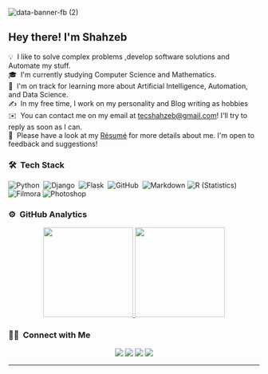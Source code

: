 
![data-banner-fb (2)](https://user-images.githubusercontent.com/63748662/182264363-48e52bd2-69e7-41c4-b998-7048bf7718b3.jpg)

<h2>Hey there! I'm Shahzeb</h2>

<!-- ## 👋 &nbsp;Hey there! I'm Aditya -->

💡 &nbsp;I like to solve complex problems ,develop software solutions and Automate my stuff.\
🎓 &nbsp;I'm currently studying Computer Science and Mathematics.\
🌱 &nbsp;I'm on track for learning more about Artificial Intelligence, Automation, and Data Science.\
✍️ &nbsp;In my free time, I work on my personality and Blog writing as hobbies\
✉️ &nbsp;You can contact me on my email at tecshahzeb@gmail.com! I'll try to reply as soon as I can.\
📄 &nbsp;Please have a look at my [Résumé](https://github.com/Shahzeb-A/Shahzeb-A/files/6951042/Navy.Blue.and.Black.Professional.Resume.1.pdf)
 for more details about me. I'm open to feedback and suggestions!


### 🛠 &nbsp;Tech Stack
![Python](https://img.shields.io/badge/-Python-05122A?style=flat&logo=python)&nbsp;
![Django](https://img.shields.io/badge/-Django-05122A?style=flat&logo=django&logoColor=092E20)&nbsp;
![Flask](https://img.shields.io/badge/-Flask-05122A?style=flat&logo=flask)&nbsp;
![GitHub](https://img.shields.io/badge/-GitHub-05122A?style=flat&logo=github)&nbsp;
![Markdown](https://img.shields.io/badge/-Markdown-05122A?style=flat&logo=markdown)
![R (Statistics)](https://img.shields.io/badge/-R-05122A?style=flat&logo=R&logoColor=276DC3)
![Filmora](https://img.shields.io/badge/-Filmora%20X-05122A?style=flat&logo=Filmora%20x)
![Photoshop](https://img.shields.io/badge/-Photoshop-05122A?style=flat&logo=adobe-photoshop)&nbsp;

### ⚙️ &nbsp;GitHub Analytics

<p align="center">
<a href="https://github.com/Shahzeb-A">
  <img height="180em" src="https://github-readme-stats.vercel.app/api?username=Shahzeb-A&show_icons=true&theme=radical"/>
  <img height="180em" src="https://github-readme-stats-eight-theta.vercel.app/api/top-langs/?username=Shahzeb-A&layout=compact&langs_count=8&theme=radical"/>
</a>
</p>

### 🤝🏻 &nbsp;Connect with Me
<p align="center">
<a href="https://lamatechnologies.com/"><img src="https://img.shields.io/badge/-LamaTechnologies-3423A6?style=flat&logo=Google-Chrome&logoColor=white"/></a>
<a href="shahzebchannel@gmail.com"><img src="https://img.shields.io/badge/-shahzebchannel@gmail.com-D14836?style=flat&logo=Gmail&logoColor=white"/></a>
<a href="https://www.linkedin.com/in/shahzeb-ali-34a1841a2/"><img src="https://img.shields.io/badge/-Shahzeb%20Ali%20-0077B5?style=flat&logo=Linkedin&logoColor=white"/></a>
<a href="https://www.facebook.com/profile.php?id=100009494757377"><img src="https://img.shields.io/badge/-@Shahzeb-1877F2?style=flat&logo=Facebook&logoColor=white"/></a>

-----

